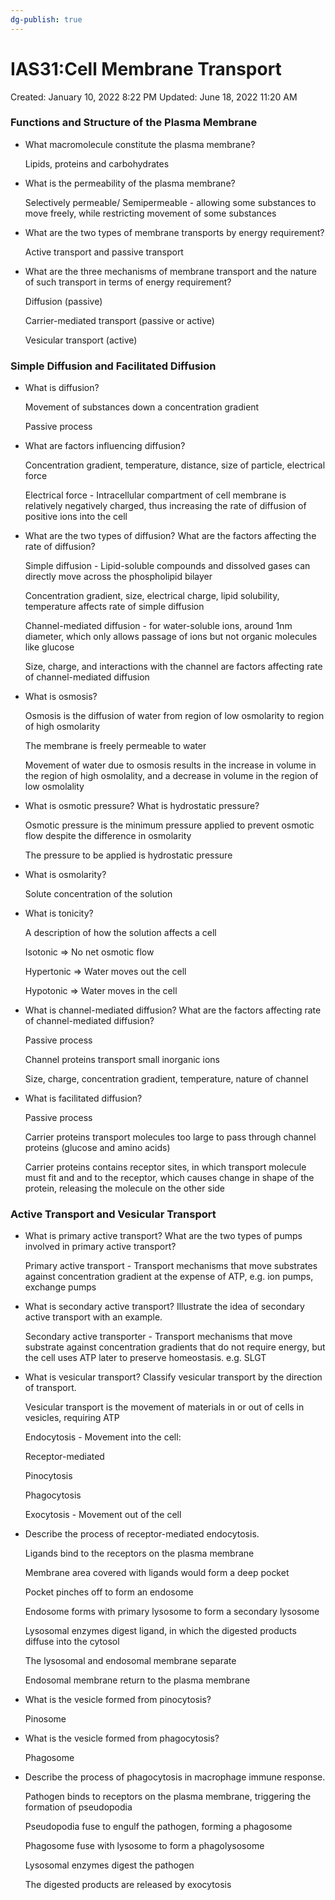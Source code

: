 ```yaml
---
dg-publish: true
---
```


# IAS31:Cell Membrane Transport

Created: January 10, 2022 8:22 PM
Updated: June 18, 2022 11:20 AM

### Functions and Structure of the Plasma Membrane

- What macromolecule constitute the plasma membrane?
    
    Lipids, proteins and carbohydrates
    
- What is the permeability of the plasma membrane?
    
    Selectively permeable/ Semipermeable - allowing some substances to move freely, while restricting movement of some substances
    
- What are the two types of membrane transports by energy requirement?
    
    Active transport and passive transport
    
- What are the three mechanisms of membrane transport and the nature of such transport in terms of energy requirement?
    
    Diffusion (passive)
    
    Carrier-mediated transport (passive or active)
    
    Vesicular transport (active)
    

### Simple Diffusion and Facilitated Diffusion

- What is diffusion?
    
    Movement of substances down a concentration gradient
    
    Passive process
    
- What are factors influencing diffusion?
    
    Concentration gradient, temperature, distance, size of particle, electrical force
    
    Electrical force - Intracellular compartment of cell membrane is relatively negatively charged, thus increasing the rate of diffusion of positive ions into the cell
    
- What are the two types of diffusion? What are the factors affecting the rate of diffusion?
    
    Simple diffusion - Lipid-soluble compounds and dissolved gases can directly move across the phospholipid bilayer
    
    Concentration gradient, size, electrical charge, lipid solubility, temperature affects rate of simple diffusion
    
    Channel-mediated diffusion - for water-soluble ions, around 1nm diameter, which only allows passage of ions but not organic molecules like glucose
    
    Size, charge, and interactions with the channel are factors affecting rate of channel-mediated diffusion
    
- What is osmosis?
    
    Osmosis is the diffusion of water from region of low osmolarity to region of high osmolarity
    
    The membrane is freely permeable to water
    
    Movement of water due to osmosis results in the increase in volume in the region of high osmolality, and a decrease in volume in the region of low osmolality
    
- What is osmotic pressure? What is hydrostatic pressure?
    
    Osmotic pressure is the minimum pressure applied to prevent osmotic flow despite the difference in osmolarity
    
    The pressure to be applied is hydrostatic pressure
    
- What is osmolarity?
    
    Solute concentration of the solution
    
- What is tonicity?
    
    A description of how the solution affects a cell
    
    Isotonic ⇒ No net osmotic flow
    
    Hypertonic ⇒ Water moves out the cell
    
    Hypotonic ⇒ Water moves in the cell
    
- What is channel-mediated diffusion? What are the factors affecting rate of channel-mediated diffusion?
    
    Passive process
    
    Channel proteins transport small inorganic ions
    
    Size, charge, concentration gradient, temperature, nature of channel
    
- What is facilitated diffusion?
    
    Passive process
    
    Carrier proteins transport molecules too large to pass through channel proteins (glucose and amino acids)
    
    Carrier proteins contains receptor sites, in which transport molecule must fit and and to the receptor, which causes change in shape of the protein, releasing the molecule on the other side
    

### Active Transport and Vesicular Transport

- What is primary active transport? What are the two types of pumps involved in primary active transport?
    
    Primary active transport - Transport mechanisms that move substrates against concentration gradient at the expense of ATP, e.g. ion pumps, exchange pumps
    
- What is secondary active transport? Illustrate the idea of secondary active transport with an example.
    
    Secondary active transporter - Transport mechanisms that move substrate against concentration gradients that do not require energy, but the cell uses ATP later to preserve homeostasis. e.g. SLGT
    
- What is vesicular transport? Classify vesicular transport by the direction of transport.
    
    Vesicular transport is the movement of materials in or out of cells in vesicles, requiring ATP
    
    Endocytosis - Movement into the cell:
    
    Receptor-mediated
    
    Pinocytosis
    
    Phagocytosis
    
    Exocytosis - Movement out of the cell
    
- Describe the process of receptor-mediated endocytosis.
    
    Ligands bind to the receptors on the plasma membrane
    
    Membrane area covered with ligands would form a deep pocket
    
    Pocket pinches off to form an endosome
    
    Endosome forms with primary lysosome to form a secondary lysosome
    
    Lysosomal enzymes digest ligand, in which the digested products diffuse into the cytosol
    
    The lysosomal and endosomal membrane separate
    
    Endosomal membrane return to the plasma membrane
    
- What is the vesicle formed from pinocytosis?
    
    Pinosome
    
- What is the vesicle formed from phagocytosis?
    
    Phagosome
    
- Describe the process of phagocytosis in macrophage immune response.
    
    Pathogen binds to receptors on the plasma membrane, triggering the formation of pseudopodia
    
    Pseudopodia fuse to engulf the pathogen, forming a phagosome
    
    Phagosome fuse with lysosome to form a phagolysosome
    
    Lysosomal enzymes digest the pathogen
    
    The digested products are released by exocytosis